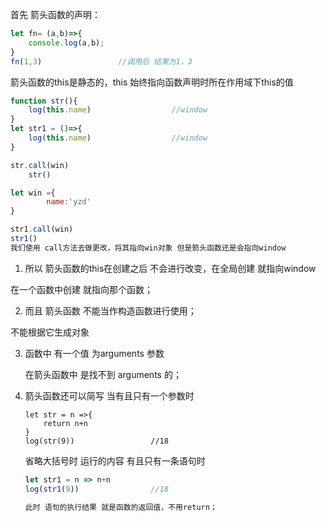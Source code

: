 首先 箭头函数的声明：

```javascript
let fn= (a,b)=>{
    console.log(a,b);
}
fn(1,3)					//调用后 结果为1，3
```

箭头函数的this是静态的，this 始终指向函数声明时所在作用域下this的值

```javascript
function str(){
	log(this.name)					//window
}
let str1 = ()=>{
	log(this.name)					//window
}

str.call(win)
    str()

let win ={
        name:'yzd'
}

str1.call(win)
str1()
我们使用 call方法去做更改，将其指向win对象 但是箭头函数还是会指向window
```

1. 所以 箭头函数的this在创建之后 不会进行改变，在全局创建 就指向window

在一个函数中创建 就指向那个函数；



2. 而且 箭头函数 不能当作构造函数进行使用；

不能根据它生成对象



3. 函数中 有一个值 为arguments 参数

    在箭头函数中 是找不到 arguments 的；

4. 箭头函数还可以简写 当有且只有一个参数时 

    ```
    let str = n =>{
    	return n+n
    }
    log(str(9))					//18
    ```

    省略大括号时 运行的内容 有且只有一条语句时

    ```javascript
    let str1 = n => n+n 
    log(str1(9))				//18
    
    此时 语句的执行结果 就是函数的返回值，不用return；
    ```

    

